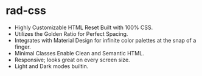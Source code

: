 # rad-css

- Highly Customizable HTML Reset Built with 100% CSS.
- Utilizes the Golden Ratio for Perfect Spacing.
- Integrates with Material Design for infinite color palettes at the snap of a finger.
- Minimal Classes Enable Clean and Semantic HTML.
- Responsive; looks great on every screen size.
- Light and Dark modes builtin.
